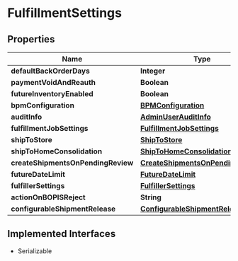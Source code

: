 

# FulfillmentSettings


## Properties

| Name | Type | Description | Notes |
|------------ | ------------- | ------------- | -------------|
|**defaultBackOrderDays** | **Integer** |  |  [optional] |
|**paymentVoidAndReauth** | **Boolean** |  |  [optional] |
|**futureInventoryEnabled** | **Boolean** |  |  [optional] |
|**bpmConfiguration** | [**BPMConfiguration**](BPMConfiguration.md) |  |  [optional] |
|**auditInfo** | [**AdminUserAuditInfo**](AdminUserAuditInfo.md) |  |  [optional] |
|**fulfillmentJobSettings** | [**FulfillmentJobSettings**](FulfillmentJobSettings.md) |  |  [optional] |
|**shipToStore** | [**ShipToStore**](ShipToStore.md) |  |  [optional] |
|**shipToHomeConsolidation** | [**ShipToHomeConsolidation**](ShipToHomeConsolidation.md) |  |  [optional] |
|**createShipmentsOnPendingReview** | [**CreateShipmentsOnPendingReview**](CreateShipmentsOnPendingReview.md) |  |  [optional] |
|**futureDateLimit** | [**FutureDateLimit**](FutureDateLimit.md) |  |  [optional] |
|**fulfillerSettings** | [**FulfillerSettings**](FulfillerSettings.md) |  |  [optional] |
|**actionOnBOPISReject** | **String** |  |  [optional] |
|**configurableShipmentRelease** | [**ConfigurableShipmentRelease**](ConfigurableShipmentRelease.md) |  |  [optional] |


## Implemented Interfaces

* Serializable


